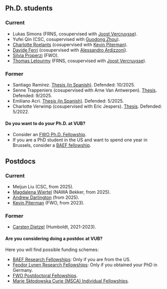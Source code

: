 ## Ph.D. students

### Current
* Lukas Simons (FRNS, cosupervised with [Joost Vercruysse](http://homepages.ulb.ac.be/~jvercruy/)). 
* Yufei Qin (CSC, cosupervised with [Guodong Zhou](https://scms.fudan.edu.cn/info/3070/3990.htm)).
* [Charlotte Roelants](https://sites.google.com/view/charlotteroelants/home) (cosupervised with [Kevin Piterman](http://mate.dm.uba.ar/~kpiterman/)). 
* [Davide Ferri](https://sites.google.com/view/davide-ferri/) (cosupervised with [Alessandro Ardizzoni](https://sites.google.com/site/aleardizzonihome/)).
* [Silvia Properzi](https://properzi.github.io) (FWO).
* [Thomas Letourmy](https://sites.google.com/view/thomas-letourmy/home) (FRNS, cosupervised with [Joost Vercruysse](http://homepages.ulb.ac.be/~jvercruy/)).

### Former
* Santiago Ramírez. [Thesis (in Spanish)](files/ramirez.pdf). Defended: 10/2025. 
* Senne Trappeniers (cosupervised with Arne Van Antwerpen). [Thesis](files/trappeniers.pdf). Defended: 9/2025.
* Emiliano Acri. [Thesis (in Spanish)](files/acri.pdf). Defended: 5/2025.
* Charlotte Verwimp (cosupervised with Eric Jespers). [Thesis](files/verwimp.pdf). Defended: 5/2022. 

#### Do you want to do your Ph.D. at VUB? 
* Consider an [FWO Ph.D. Fellowship](https://www.fwo.be/en/fellowships-funding/phd-fellowships/).
* If you are a PhD student in the US and want to spend one year in Brussels, consider a [BAEF fellowship](https://baef.be/graduate-study-fellowships-us/).

## Postdocs

### Current
* Meijun Liu (CSC, from 2025).
* [Magdalena Wiertel](https://mimuw.edu.pl/~mwiertel/) (NAWA Bekker, from 2025).
* [Andrew Darlington](https://sites.google.com/view/andrewdarlington/home?authuser=0) (from 2025). 
* [Kevin Piterman](http://mate.dm.uba.ar/~kpiterman/) (FWO, from 2023).

### Former
* [Carsten Dietzel](https://sites.google.com/view/carstendietzel/startseite) (Humboldt, 2021-2023).

#### Are you considering doing a postdoc at VUB? 

Here you will find possible funding schemes: 

* [BAEF Research Fellowships](https://baef.be/research-fellowships-us/): Only if you are from the US.
* [Feodor Lynen Research Fellowships](https://www.humboldt-foundation.de/en/apply/sponsorship-programmes/feodor-lynen-research-fellowship): Only if you obtained your PhD in Germany.
* [FWO Postdoctoral Fellowships](https://www.fwo.be/en/fellowships-funding/postdoctoral-fellowships/).
* [Marie Skłodowska Curie (MSCA) Individual Fellowships](https://marie-sklodowska-curie-actions.ec.europa.eu/actions/postdoctoral-fellowships).




